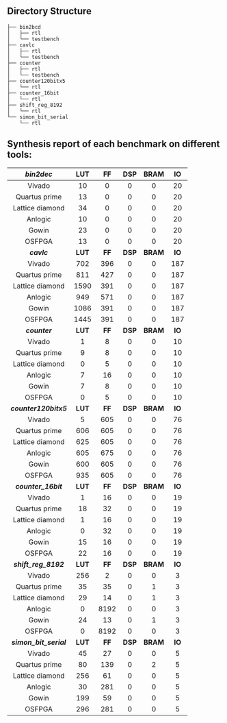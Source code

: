 ## Directory Structure
    ├── bin2bcd
    │   ├── rtl
    │   └── testbench
    ├── cavlc
    │   ├── rtl
    │   └── testbench
    ├── counter
    │   ├── rtl
    │   └── testbench
    ├── counter120bitx5
    │   └── rtl
    ├── counter_16bit
    │   └── rtl
    ├── shift_reg_8192
    │   └── rtl
    └── simon_bit_serial
        └── rtl


## Synthesis report of each benchmark on different tools:

|**_bin2dec_**|**LUT**|**FF**|**DSP**|**BRAM**|**IO**|
|:---:|:---:|:---:|:---:|:---:|:---:|
|Vivado|10|0|0|0|20|
|Quartus prime|13|0|0|0|20|
|Lattice diamond|34|0|0|0|20|
|Anlogic|10|0|0|0|20|
|Gowin|23|0|0|0|20|
|OSFPGA|13|0|0|0|20|
|**_cavlc_**|**LUT**|**FF**|**DSP**|**BRAM**|**IO**|
|Vivado|702|396|0|0|187|
|Quartus prime|811|427|0|0|187|
|Lattice diamond|1590|391|0|0|187|
|Anlogic|949|571|0|0|187|
|Gowin|1086|391|0|0|187|
|OSFPGA|1445|391|0|0|187|
|**_counter_**|**LUT**|**FF**|**DSP**|**BRAM**|**IO**|
|Vivado|1|8|0|0|10|
|Quartus prime|9|8|0|0|10|
|Lattice diamond|0|5|0|0|10|
|Anlogic|7|16|0|0|10|
|Gowin|7|8|0|0|10|
|OSFPGA|0|5|0|0|10|
|**_counter120bitx5_**|**LUT**|**FF**|**DSP**|**BRAM**|**IO**|
|Vivado|5|605|0|0|76|
|Quartus prime|606|605|0|0|76|
|Lattice diamond|625|605|0|0|76|
|Anlogic|605|675|0|0|76|
|Gowin|600|605|0|0|76|
|OSFPGA|935|605|0|0|76|
|**_counter_16bit_**|**LUT**|**FF**|**DSP**|**BRAM**|**IO**|
|Vivado|1|16|0|0|19|
|Quartus prime|18|32|0|0|19|
|Lattice diamond|1|16|0|0|19|
|Anlogic|0|32|0|0|19|
|Gowin|15|16|0|0|19|
|OSFPGA|22|16|0|0|19|
|**_shift_reg_8192_**|**LUT**|**FF**|**DSP**|**BRAM**|**IO**|
|Vivado|256|2|0|0|3|
|Quartus prime|35|35|0|1|3|
|Lattice diamond|29|14|0|1|3|
|Anlogic|0|8192|0|0|3|
|Gowin|24|13|0|1|3|
|OSFPGA|0|8192|0|0|3|
|**_simon_bit_serial_**|**LUT**|**FF**|**DSP**|**BRAM**|**IO**|
|Vivado|45|27|0|0|5|
|Quartus prime|80|139|0|2|5|
|Lattice diamond|256|61|0|0|5|
|Anlogic|30|281|0|0|5|
|Gowin|199|59|0|0|5|
|OSFPGA|296|281|0|0|5|
